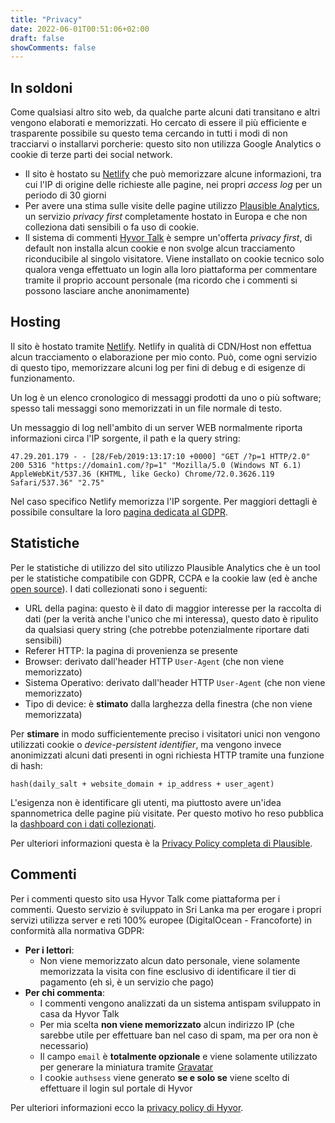 ```yaml
---
title: "Privacy"
date: 2022-06-01T00:51:06+02:00
draft: false
showComments: false
---
```

## In soldoni

Come qualsiasi altro sito web, da qualche parte alcuni dati transitano e altri vengono elaborati e memorizzati. Ho cercato di essere il più efficiente e trasparente possibile su questo tema cercando in tutti i modi di non tracciarvi o installarvi porcherie: questo sito non utilizza Google Analytics o cookie di terze parti dei social network.  

* Il sito è hostato su [Netlify](https://www.netlify.com) che può memorizzare alcune informazioni, tra cui l'IP di origine delle richieste alle pagine, nei propri _access log_ per un periodo di 30 giorni
* Per avere una stima sulle visite delle pagine utilizzo [Plausible Analytics](https://plausible.io), un servizio _privacy first_ completamente hostato in Europa e che non colleziona dati sensibili o fa uso di cookie.
* Il sistema di commenti [Hyvor Talk](https://talk.hyvor.com) è sempre un'offerta _privacy first_, di default non installa alcun cookie e non svolge alcun tracciamento riconducibile al singolo visitatore. Viene installato on cookie tecnico solo qualora venga effettuato un login alla loro piattaforma per commentare tramite il proprio account personale (ma ricordo che i commenti si possono lasciare anche anonimamente)


## Hosting
Il sito è hostato tramite [Netlify](https://www.netlify.com). Netlify in qualità di CDN/Host non effettua alcun tracciamento o elaborazione per mio conto.
Può, come ogni servizio di questo tipo, memorizzare alcuni log per fini di debug e di esigenze di funzionamento.

Un log è un elenco cronologico di messaggi prodotti da uno o più software; spesso tali messaggi sono memorizzati in un file normale di testo.  

Un messaggio di log nell'ambito di un server WEB normalmente riporta informazioni circa l'IP sorgente, il path e la query string:  

```47.29.201.179 - - [28/Feb/2019:13:17:10 +0000] "GET /?p=1 HTTP/2.0" 200 5316 "https://domain1.com/?p=1" "Mozilla/5.0 (Windows NT 6.1) AppleWebKit/537.36 (KHTML, like Gecko) Chrome/72.0.3626.119 Safari/537.36" "2.75"```

Nel caso specifico Netlify memorizza l'IP sorgente.
Per maggiori dettagli è possibile consultare la loro [pagina dedicata al GDPR](https://www.netlify.com/gdpr-ccpa/).

## Statistiche
Per le statistiche di utilizzo del sito utilizzo Plausible Analytics che è un tool per le statistiche compatibile con GDPR, CCPA e la cookie law (ed è anche [open source](https://github.com/plausible/analytics)).
I dati collezionati sono i seguenti:

* URL della pagina: questo è il dato di maggior interesse per la raccolta di dati (per la verità anche l'unico che mi interessa), questo dato è ripulito da qualsiasi query string (che potrebbe potenzialmente riportare dati sensibili)
* Referer HTTP: la pagina di provenienza se presente
* Browser: derivato dall'header HTTP `User-Agent` (che non viene memorizzato)
* Sistema Operativo: derivato dall'header HTTP `User-Agent` (che non viene memorizzato)
* Tipo di device: è **stimato** dalla larghezza della finestra (che non viene memorizzata)

Per **stimare** in modo sufficientemente preciso i visitatori unici non vengono utilizzati cookie o _device-persistent identifier_, ma vengono invece anonimizzati alcuni dati presenti in ogni richiesta HTTP tramite una funzione di hash:

```hash(daily_salt + website_domain + ip_address + user_agent)```

L'esigenza non è identificare gli utenti, ma piuttosto avere un'idea spannometrica delle pagine più visitate. Per questo motivo ho reso pubblica la [dashboard con i dati collezionati](https://plausible.io/hypertesto.me).

Per ulteriori informazioni questa è la  [Privacy Policy completa di Plausible](https://plausible.io/data-policy).

## Commenti
Per i commenti questo sito usa Hyvor Talk come piattaforma per i commenti. Questo servizio è sviluppato in Sri Lanka ma per erogare i propri  servizi utilizza server e reti 100%  europee (DigitalOcean - Francoforte) in conformità alla normativa GDPR:

* **Per i lettori**:
  * Non viene memorizzato alcun dato personale, viene solamente memorizzata la visita con fine esclusivo di identificare il tier di pagamento (eh sì, è un servizio che pago)
* **Per chi commenta**:
  * I commenti vengono analizzati da un sistema antispam sviluppato in casa da Hyvor Talk
  * Per mia scelta **non viene memorizzato** alcun indirizzo IP (che sarebbe utile per effettuare ban nel caso di spam, ma per ora non è necessario)
  * Il campo `email` è **totalmente opzionale** e viene solamente utilizzato per generare la miniatura tramite [Gravatar](https://it.gravatar.com/)
  * I cookie `authsess` viene generato **se e solo se** viene scelto di effettuare il login sul portale di Hyvor

Per ulteriori informazioni ecco la [privacy policy di Hyvor](https://talk.hyvor.com/docs/privacy).
